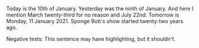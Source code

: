 Today is the 10th of January. Yesterday was the ninth of January.
And here I mention March twenty-third for no reason and July 22nd.
Tomorrow is Monday, 11 January 2021.
Sponge Bob's show started twenty-two years ago.

Negative tests:
This sentence may have highlighting, but it shouldn't.